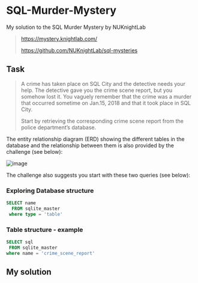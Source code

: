 # SQL-Murder-Mystery
My solution to the SQL Murder Mystery by NUKnightLab 

> https://mystery.knightlab.com/
>
> https://github.com/NUKnightLab/sql-mysteries

## Task

> A crime has taken place on SQL City and the detective needs your help. The detective gave you the crime scene report, but you somehow lost it. You vaguely remember that the crime was a ​murder​ that occurred sometime on ​Jan.15, 2018​ and that it took place in ​SQL City​.
> 
> Start by retrieving the corresponding crime scene report from the police department’s database. 


The entity relationship diagram (ERD) showing the different tables in the database and the relationship between them is also provided by the challenge (see below):

![image](https://github.com/Camilla82/SQL-Murder-Mystery/assets/126681504/bad1658e-d5be-4a5b-bf83-2392b419298f)


The challenge also suggests you start with these two queries (see below): 

### Exploring Database structure

``` sql
SELECT name 
  FROM sqlite_master
 where type = 'table'
```

### Table structure - example
 ```sql
SELECT sql 
  FROM sqlite_master
 where name = 'crime_scene_report'
```


## My solution
